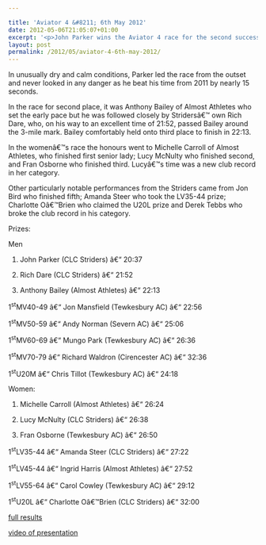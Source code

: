 ```yaml
---

title: 'Aviator 4 &#8211; 6th May 2012'
date: 2012-05-06T21:05:07+01:00
excerpt: '<p>John Parker wins the Aviator 4 race for the second successive year.</p>'
layout: post
permalink: /2012/05/aviator-4-6th-may-2012/
---
```

</p> 

In unusually dry and calm conditions, Parker led the race from the outset and never looked in any danger as he beat his time from 2011 by nearly 15 seconds.

In the race for second place, it was Anthony Bailey of Almost Athletes who set the early pace but he was followed closely by Stridersâ€™ own Rich Dare, who, on his way to an excellent time of 21:52, passed Bailey around the 3-mile mark. Bailey comfortably held onto third place to finish in 22:13. 

In the womenâ€™s race the honours went to Michelle Carroll of Almost Athletes, who finished first senior lady; Lucy McNulty who finished second, and Fran Osborne who finished third. Lucyâ€™s time was a new club record in her category.

Other particularly notable performances from the Striders came from Jon Bird who finished fifth; Amanda Steer who took the LV35-44 prize; Charlotte Oâ€™Brien who claimed the U20L prize and Derek Tebbs who broke the club record in his category.

Prizes:

Men

1) John Parker (CLC Striders) â€“ 20:37

2) Rich Dare (CLC Striders) â€“ 21:52

3) Anthony Bailey (Almost Athletes) â€“ 22:13 

1<sup>st</sup>MV40-49 â€“ Jon Mansfield (Tewkesbury AC) â€“ 22:56

1<sup>st</sup>MV50-59 â€“ Andy Norman (Severn AC) â€“ 25:06

1<sup>st</sup>MV60-69 â€“ Mungo Park (Tewkesbury AC) â€“ 26:36

1<sup>st</sup>MV70-79 â€“ Richard Waldron (Cirencester AC) â€“ 32:36

1<sup>st</sup>U20M â€“ Chris Tillot (Tewkesbury AC) â€“ 24:18

Women:

1) Michelle Carroll (Almost Athletes) â€“ 26:24

2) Lucy McNulty (CLC Striders) â€“ 26:38

3) Fran Osborne (Tewkesbury AC) â€“ 26:50

1<sup>st</sup>LV35-44 â€“ Amanda Steer (CLC Striders) â€“ 27:22

1<sup>st</sup>LV45-44 â€“ Ingrid Harris (Almost Athletes) â€“ 27:52

1<sup>st</sup>LV55-64 â€“ Carol Cowley (Tewkesbury AC) â€“ 29:12

1<sup>st</sup>U20L â€“ Charlotte Oâ€™Brien (CLC Striders) â€“ 32:00

<a href="http://www.clcstriders-runningclub.co.uk/images/documents/aviator4results2012.pdf" target="_blank" rel="nofollow">full results</a>

<a href="http://www.youtube.com/watch?v=hyPF1oTYeZ0" target="_blank" rel="nofollow">video of presentation</a></p>